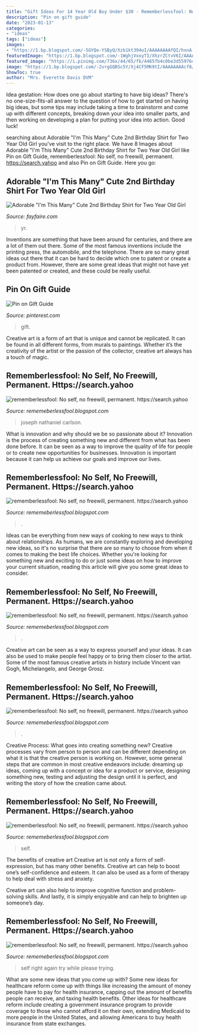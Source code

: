 ```yaml
---
title: "Gift Ideas For 14 Year Old Boy Under $30 - Rememberlessfool: No Self, No Freewill, Permanent. Https://search.yahoo"
description: "Pin on gift guide"
date: "2023-01-13"
categories:
- "ideas"
tags: ["ideas"]
images:
- "https://1.bp.blogspot.com/-5GYQe-YSByQ/Xzb1kt394oI/AAAAAAAAfQI/hxnA-sthxmIBSivDPO_pau-Er8stA9l7ACLcBGAsYHQ/s1600/Untitled1679.png"
featuredImage: "https://1.bp.blogspot.com/-1WghjVxoyTI/XhzrZCtvV6I/AAAAAAAAcEw/BJQlYZRzjR4AKX941HucZH21HDXuQHRHwCLcBGAsYHQ/s1600/Untitled203.png"
featured_image: "https://i.pinimg.com/736x/44/65/fb/4465fb4c0be3d559764d4e024837f871.jpg"
image: "https://1.bp.blogspot.com/-2vrgGQBSc5Y/Xj4CF5MK9tI/AAAAAAAAcf8/CQm24f5gExUb_AlLvAPpi3FDrNpAOG1ngCLcBGAsYHQ/s320/Untitled398.png"
ShowToc: true
author: "Mrs. Everette Davis DVM"
---
```



Idea gestation: How does one go about starting to have big ideas?
There's no one-size-fits-all answer to the question of how to get started on having big ideas, but some tips may include taking a time to brainstorm and come up with different concepts, breaking down your idea into smaller parts, and then working on developing a plan for putting your idea into action. Good luck!

	

		
searching about Adorable &quot;I&#039;m This Many&quot; Cute 2nd Birthday Shirt for Two Year Old Girl you've visit to the right place. We have 8 Images about Adorable &quot;I&#039;m This Many&quot; Cute 2nd Birthday Shirt for Two Year Old Girl like Pin on Gift Guide, rememberlessfool: No self, no freewill, permanent. https://search.yahoo and also Pin on Gift Guide. Here you go:
		
    
## Adorable &quot;I&#039;m This Many&quot; Cute 2nd Birthday Shirt For Two Year Old Girl

<img loading=lazy src="https://cdn.shopify.com/s/files/1/0920/7986/products/toddler-t-shirt-i-m-this-many-unique-2nd-birthday-shirt-for-two-year-old-girl-4.jpg?v=1505858537" onerror="this.onerror=null;this.src='https://tse3.mm.bing.net/th?id=OIP.dhRCUBH5UjyGop9kxOn8yAHaJ6&amp;pid=15.1';" alt="Adorable &quot;I&#039;m This Many&quot; Cute 2nd Birthday Shirt for Two Year Old Girl">

_Source: fayfaire.com_

>yr. 

	

Inventions are something that have been around for centuries, and there are a lot of them out there. Some of the most famous inventions include the printing press, the automobile, and the telephone. There are so many great ideas out there that it can be hard to decide which one to patent or create a product from. However, there are some great ideas that might not have yet been patented or created, and these could be really useful.

    
## Pin On Gift Guide

<img loading=lazy src="https://i.pinimg.com/736x/44/65/fb/4465fb4c0be3d559764d4e024837f871.jpg" onerror="this.onerror=null;this.src='https://tse3.mm.bing.net/th?id=OIP.qFUjczl1piuRaxf3LvfLNQHaPG&amp;pid=15.1';" alt="Pin on Gift Guide">

_Source: pinterest.com_

>gift. 

	

Creative art is a form of art that is unique and cannot be replicated. It can be found in all different forms, from murals to paintings. Whether it’s the creativity of the artist or the passion of the collector, creative art always has a touch of magic.

    
## Rememberlessfool: No Self, No Freewill, Permanent. Https://search.yahoo

<img loading=lazy src="https://1.bp.blogspot.com/-2vrgGQBSc5Y/Xj4CF5MK9tI/AAAAAAAAcf8/CQm24f5gExUb_AlLvAPpi3FDrNpAOG1ngCLcBGAsYHQ/s320/Untitled398.png" onerror="this.onerror=null;this.src='https://tse4.mm.bing.net/th?id=OIP.k9OQXVgQ-AGWMnBNOQz-mwAAAA&amp;pid=15.1';" alt="rememberlessfool: No self, no freewill, permanent. https://search.yahoo">

_Source: rememeberlessfool.blogspot.com_

>joseph nathaniel carlson. 

	

What is innovation and why should we be so passionate about it?
Innovation is the process of creating something new and different from what has been done before. It can be seen as a way to improve the quality of life for people or to create new opportunities for businesses. Innovation is important because it can help us achieve our goals and improve our lives.

    
## Rememberlessfool: No Self, No Freewill, Permanent. Https://search.yahoo

<img loading=lazy src="https://1.bp.blogspot.com/-5GYQe-YSByQ/Xzb1kt394oI/AAAAAAAAfQI/hxnA-sthxmIBSivDPO_pau-Er8stA9l7ACLcBGAsYHQ/s1600/Untitled1679.png" onerror="this.onerror=null;this.src='https://tse4.mm.bing.net/th?id=OIP.FT34ckfptKx-JOkYqimQ-AHaEK&amp;pid=15.1';" alt="rememberlessfool: No self, no freewill, permanent. https://search.yahoo">

_Source: rememeberlessfool.blogspot.com_

>. 

	

Ideas can be everything from new ways of cooking to new ways to think about relationships. As humans, we are constantly exploring and developing new ideas, so it's no surprise that there are so many to choose from when it comes to making the best life choices. Whether you're looking for something new and exciting to do or just some ideas on how to improve your current situation, reading this article will give you some great ideas to consider.

    
## Rememberlessfool: No Self, No Freewill, Permanent. Https://search.yahoo

<img loading=lazy src="https://1.bp.blogspot.com/-qNvgSStlkbc/YNZaPmjCezI/AAAAAAAAm50/ZPB3N_jhe5oFeJIxVchmZ9y0flFbHl7ngCLcBGAsYHQ/w1200-h630-p-k-no-nu/Untitled.png9.png" onerror="this.onerror=null;this.src='https://tse4.mm.bing.net/th?id=OIP.R5nhYK9yLarblJhwGKG9QAHaD4&amp;pid=15.1';" alt="rememberlessfool: No self, no freewill, permanent. https://search.yahoo">

_Source: rememeberlessfool.blogspot.com_

>. 

	

Creative art can be seen as a way to express yourself and your ideas. It can also be used to make people feel happy or to bring them closer to the artist. Some of the most famous creative artists in history include Vincent van Gogh, Michelangelo, and George Grosz.

    
## Rememberlessfool: No Self, No Freewill, Permanent. Https://search.yahoo

<img loading=lazy src="https://1.bp.blogspot.com/-Fd6HoOekl0U/X06aLNZhVoI/AAAAAAAAfwM/9H5g5PMMGEo1sh48i5Rjg7kaS0NvryDlgCLcBGAsYHQ/s1600/Untitled2046.png" onerror="this.onerror=null;this.src='https://tse4.mm.bing.net/th?id=OIP.5mtqbTjIojtwZoK9KGhqagHaEK&amp;pid=15.1';" alt="rememberlessfool: No self, no freewill, permanent. https://search.yahoo">

_Source: rememeberlessfool.blogspot.com_

>. 

	

Creative Process: What goes into creating something new?
Creative processes vary from person to person and can be different depending on what it is that the creative person is working on. However, some general steps that are common in most creative endeavors include: dreaming up ideas, coming up with a concept or idea for a product or service, designing something new, testing and adjusting the design until it is perfect, and writing the story of how the creation came about.

    
## Rememberlessfool: No Self, No Freewill, Permanent. Https://search.yahoo

<img loading=lazy src="https://1.bp.blogspot.com/-1WghjVxoyTI/XhzrZCtvV6I/AAAAAAAAcEw/BJQlYZRzjR4AKX941HucZH21HDXuQHRHwCLcBGAsYHQ/s1600/Untitled203.png" onerror="this.onerror=null;this.src='https://tse2.mm.bing.net/th?id=OIP.viVDia5uCTD8nnoVUPzhAAHaEK&amp;pid=15.1';" alt="rememberlessfool: No self, no freewill, permanent. https://search.yahoo">

_Source: rememeberlessfool.blogspot.com_

>self. 

	

The benefits of creative art
Creative art is not only a form of self-expression, but has many other benefits.
Creative art can help to boost one’s self-confidence and esteem. It can also be used as a form of therapy to help deal with stress and anxiety.

Creative art can also help to improve cognitive function and problem-solving skills. And lastly, it is simply enjoyable and can help to brighten up someone’s day.

    
## Rememberlessfool: No Self, No Freewill, Permanent. Https://search.yahoo

<img loading=lazy src="https://1.bp.blogspot.com/-X9HErAj-oW4/XlG4rBIPVOI/AAAAAAAAdcw/YTlGay-2iFAfbIIxaF00Xvo8h2FMqB6wQCLcBGAsYHQ/s1600/Untitled724.png" onerror="this.onerror=null;this.src='https://tse2.mm.bing.net/th?id=OIP.5-98AUIIjSM953CP2YGTbwHaEK&amp;pid=15.1';" alt="rememberlessfool: No self, no freewill, permanent. https://search.yahoo">

_Source: rememeberlessfool.blogspot.com_

>self right again try while please trying. 

	

What are some new ideas that you come up with?
Some new ideas for healthcare reform come up with things like increasing the amount of money people have to pay for health insurance, capping out the amount of benefits people can receive, and taxing health benefits. Other ideas for healthcare reform include creating a government insurance program to provide coverage to those who cannot afford it on their own, extending Medicaid to more people in the United States, and allowing Americans to buy health insurance from state exchanges.

